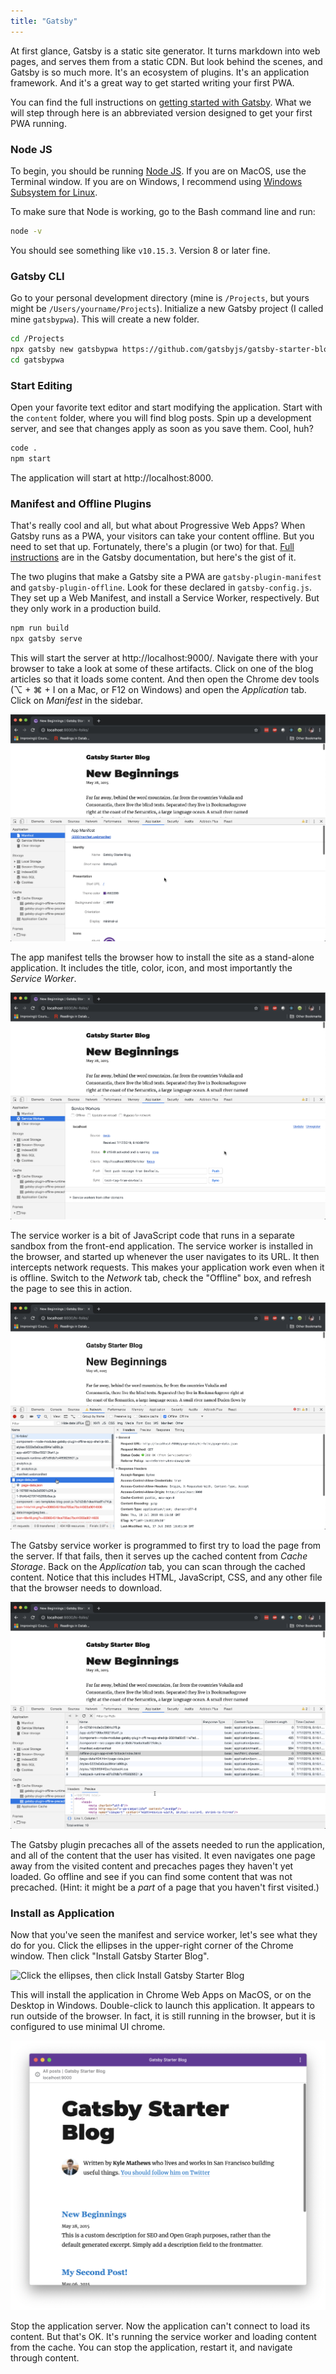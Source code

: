 ```yaml
---
title: "Gatsby"
---
```


At first glance, Gatsby is a static site generator.
It turns markdown into web pages, and serves them from a static CDN.
But look behind the scenes, and Gatsby is so much more.
It's an ecosystem of plugins.
It's an application framework.
And it's a great way to get started writing your first PWA.

You can find the full instructions on [getting started with Gatsby](https://www.gatsbyjs.org/docs/).
What we will step through here is an abbreviated version designed to get your first PWA running.

### Node JS

To begin, you should be running [Node JS](https://nodejs.org/en/).
If you are on MacOS, use the Terminal window.
If you are on Windows, I recommend using [Windows Subsystem for Linux](https://docs.microsoft.com/en-us/windows/wsl/install-win10).

To make sure that Node is working, go to the Bash command line and run:

```bash
node -v
```

You should see something like `v10.15.3`.
Version 8 or later fine.

### Gatsby CLI

Go to your personal development directory (mine is `/Projects`, but yours might be `/Users/yourname/Projects`).
Initialize a new Gatsby project (I called mine `gatsbypwa`).
This will create a new folder.

```bash
cd /Projects
npx gatsby new gatsbypwa https://github.com/gatsbyjs/gatsby-starter-blog
cd gatsbypwa
```

### Start Editing

Open your favorite text editor and start modifying the application.
Start with the `content` folder, where you will find blog posts.
Spin up a development server, and see that changes apply as soon as you save them.
Cool, huh?

```bash
code .
npm start
```

The application will start at http://localhost:8000.

### Manifest and Offline Plugins

That's really cool and all, but what about Progressive Web Apps?
When Gatsby runs as a PWA, your visitors can take your content offline.
But you need to set that up.
Fortunately, there's a plugin (or two) for that.
[Full instructions](https://www.gatsbyjs.org/docs/add-offline-support-with-a-service-worker/) are in the Gatsby documentation, but here's the gist of it.

The two plugins that make a Gatsby site a PWA are `gatsby-plugin-manifest` and `gatsby-plugin-offline`.
Look for these declared in `gatsby-config.js`.
They set up a Web Manifest, and install a Service Worker, respectively.
But they only work in a production build.

```bash
npm run build
npx gatsby serve
```

This will start the server at http://localhost:9000/.
Navigate there with your browser to take a look at some of these artifacts.
Click on one of the blog articles so that it loads some content.
And then open the Chrome dev tools (⌥ + ⌘ + I on a Mac, or F12 on Windows) and open the *Application* tab.
Click on *Manifest* in the sidebar.

![App manifest generated by the Gatsby plugin](./app-manifest.png)

The app manifest tells the browser how to install the site as a stand-alone application.
It includes the title, color, icon, and most importantly the *Service Worker*.

![Service worker installed by the Gatsby plugin](./service-worker.png)

The service worker is a bit of JavaScript code that runs in a separate sandbox from the front-end application.
The service worker is installed in the browser, and started up whenever the user navigates to its URL.
It then intercepts network requests.
This makes your application work even when it is offline.
Switch to the *Network* tab, check the "Offline" box, and refresh the page to see this in action.

![The service worker intercepts a request and returns a cached response](./cached-response.png)

The Gatsby service worker is programmed to first try to load the page from the server.
If that fails, then it serves up the cached content from *Cache Storage*.
Back on the *Application* tab, you can scan through the cached content.
Notice that this includes HTML, JavaScript, CSS, and any other file that the browser needs to download.

![Content stored in the browser's cache storage](./cache-storage.png)

The Gatsby plugin precaches all of the assets needed to run the application, and all of the content that the user has visited.
It even navigates one page away from the visited content and precaches pages they haven't yet loaded.
Go offline and see if you can find some content that was not precached.
(Hint: it might be a *part* of a page that you haven't first visited.)

### Install as Application

Now that you've seen the manifest and service worker, let's see what they do for you.
Click the ellipses in the upper-right corner of the Chrome window.
Then click "Install Gatsby Starter Blog".

![Click the ellipses, then click Install Gatsby Starter Blog](./yourfirstpwa/install.jpg)

This will install the application in Chrome Web Apps on MacOS, or on the Desktop in Windows.
Double-click to launch this application.
It appears to run outside of the browser.
In fact, it is still running in the browser, but it is configured to use minimal UI chrome.

![Gatsby site running as an application](./application.png)

Stop the application server.
Now the application can't connect to load its content.
But that's OK.
It's running the service worker and loading content from the cache.
You can stop the application, restart it, and navigate through content.
